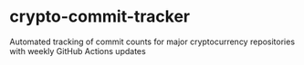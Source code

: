# crypto-commit-tracker
Automated tracking of commit counts for major cryptocurrency repositories with weekly GitHub Actions updates
